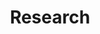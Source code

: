 ---
title: Research
listing:
  sort: "date desc"
  contents: "posts"
  sort-ui: true
  filter-ui: true
  categories: false
  feed: true
  type: default
  fields: [ title, subtitle, filename, author, date, description, reading-time, erfc-no]
page-layout: full

# margin-header: signup.html
---